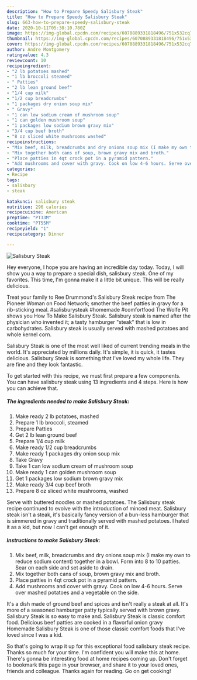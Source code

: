 ```yaml
---
description: "How to Prepare Speedy Salisbury Steak"
title: "How to Prepare Speedy Salisbury Steak"
slug: 663-how-to-prepare-speedy-salisbury-steak
date: 2020-10-11T05:38:10.780Z
image: https://img-global.cpcdn.com/recipes/6070889331818496/751x532cq70/salisbury-steak-recipe-main-photo.jpg
thumbnail: https://img-global.cpcdn.com/recipes/6070889331818496/751x532cq70/salisbury-steak-recipe-main-photo.jpg
cover: https://img-global.cpcdn.com/recipes/6070889331818496/751x532cq70/salisbury-steak-recipe-main-photo.jpg
author: Andre Montgomery
ratingvalue: 4.3
reviewcount: 10
recipeingredient:
- "2 lb potatoes mashed"
- "1 lb broccoli steamed"
- " Patties"
- "2 lb lean ground beef"
- "1/4 cup milk"
- "1/2 cup breadcrumbs"
- "1 packages dry onion soup mix"
- " Gravy"
- "1 can low sodium cream of mushroom soup"
- "1 can golden mushroom soup"
- "1 packages low sodium brown gravy mix"
- "3/4 cup beef broth"
- "8 oz sliced white mushrooms washed"
recipeinstructions:
- "Mix beef, milk, breadcrumbs and dry onions soup mix (I make my own to reduce sodium content) together in a bowl. Form into 8 to 10 patties. Sear on each side  and set aside to drain."
- "Mix together both cans of soup, brown gravy mix and broth."
- "Place patties in 4qt crock pot in a pyramid pattern."
- "Add mushrooms and cover with gravy. Cook on low 4-6 hours. Serve over mashed potatoes and a vegetable on the side."
categories:
- Recipe
tags:
- salisbury
- steak

katakunci: salisbury steak 
nutrition: 296 calories
recipecuisine: American
preptime: "PT33M"
cooktime: "PT55M"
recipeyield: "1"
recipecategory: Dinner

---
```



![Salisbury Steak](https://img-global.cpcdn.com/recipes/6070889331818496/751x532cq70/salisbury-steak-recipe-main-photo.jpg)

Hey everyone, I hope you are having an incredible day today. Today, I will show you a way to prepare a special dish, salisbury steak. One of my favorites. This time, I'm gonna make it a little bit unique. This will be really delicious.

Treat your family to Ree Drummond&#39;s Salisbury Steak recipe from The Pioneer Woman on Food Network; smother the beef patties in gravy for a rib-sticking meal. #salisburysteak #homemade #comfortfood The Wolfe Pit shows you How To Make Salisbury Steak. Salisbury steak is named after the physician who invented it; a tasty hamburger &#34;steak&#34; that is low in carbohydrates. Salisbury steak is usually served with mashed potatoes and whole kernel corn.

Salisbury Steak is one of the most well liked of current trending meals in the world. It's appreciated by millions daily. It's simple, it is quick, it tastes delicious. Salisbury Steak is something that I've loved my whole life. They are fine and they look fantastic.


To get started with this recipe, we must first prepare a few components. You can have salisbury steak using 13 ingredients and 4 steps. Here is how you can achieve that.

<!--inarticleads1-->

##### The ingredients needed to make Salisbury Steak:

1. Make ready 2 lb potatoes, mashed
1. Prepare 1 lb broccoli, steamed
1. Prepare  Patties
1. Get 2 lb lean ground beef
1. Prepare 1/4 cup milk
1. Make ready 1/2 cup breadcrumbs
1. Make ready 1 packages dry onion soup mix
1. Take  Gravy
1. Take 1 can low sodium cream of mushroom soup
1. Make ready 1 can golden mushroom soup
1. Get 1 packages low sodium brown gravy mix
1. Make ready 3/4 cup beef broth
1. Prepare 8 oz sliced white mushrooms, washed


Serve with buttered noodles or mashed potatoes. The Salisbury steak recipe continued to evolve with the introduction of minced meat. Salisbury steak isn&#39;t a steak, it&#39;s basically fancy version of a bun-less hamburger that is simmered in gravy and traditionally served with mashed potatoes. I hated it as a kid, but now I can&#39;t get enough of it. 

<!--inarticleads2-->

##### Instructions to make Salisbury Steak:

1. Mix beef, milk, breadcrumbs and dry onions soup mix (I make my own to reduce sodium content) together in a bowl. Form into 8 to 10 patties. Sear on each side  and set aside to drain.
1. Mix together both cans of soup, brown gravy mix and broth.
1. Place patties in 4qt crock pot in a pyramid pattern.
1. Add mushrooms and cover with gravy. Cook on low 4-6 hours. Serve over mashed potatoes and a vegetable on the side.


It&#39;s a dish made of ground beef and spices and isn&#39;t really a steak at all. It&#39;s more of a seasoned hamburger patty typically served with brown gravy. Salisbury Steak is so easy to make and. Salisbury Steak is classic comfort food. Delicious beef patties are cooked in a flavorful onion gravy Homemade Salisbury Steak is one of those classic comfort foods that I&#39;ve loved since I was a kid. 

So that's going to wrap it up for this exceptional food salisbury steak recipe. Thanks so much for your time. I'm confident you will make this at home. There's gonna be interesting food at home recipes coming up. Don't forget to bookmark this page in your browser, and share it to your loved ones, friends and colleague. Thanks again for reading. Go on get cooking!
